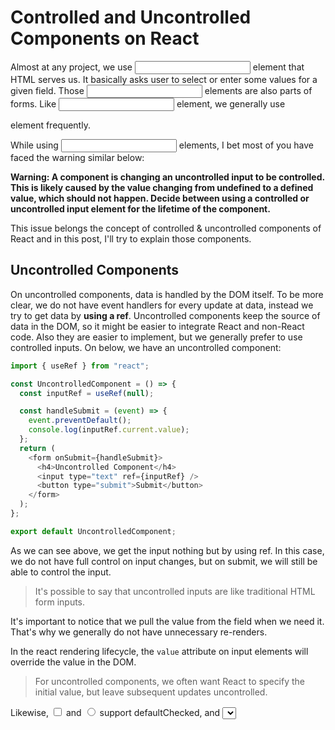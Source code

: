 # Controlled and Uncontrolled Components on React

Almost at any project, we use <input /> element that HTML serves us. It basically asks user to select or enter some values for a given field. Those <input /> elements are also parts of forms. Like <input /> element, we generally use <form /> element frequently.

While using <input /> elements, I bet most of you have faced the warning similar below:

**Warning: A component is changing an uncontrolled input to be controlled. This is likely caused by the value changing from undefined to a defined value, which should not happen. Decide between using a controlled or uncontrolled input element for the lifetime of the component.**

This issue belongs the concept of controlled & uncontrolled components of React and in this post, I'll try to explain those components.

## Uncontrolled Components

On uncontrolled components, data is handled by the DOM itself. To be more clear, we do not have event handlers for every update at data, instead we try to get data by **using a ref**. Uncontrolled components keep the source of data in the DOM, so it might be easier to integrate React and non-React code. Also they are easier to implement, but we generally prefer to use controlled inputs. On below, we have an uncontrolled component:

```javascript
import { useRef } from "react";

const UncontrolledComponent = () => {
  const inputRef = useRef(null);

  const handleSubmit = (event) => {
    event.preventDefault();
    console.log(inputRef.current.value);
  };
  return (
    <form onSubmit={handleSubmit}>
      <h4>Uncontrolled Component</h4>
      <input type="text" ref={inputRef} />
      <button type="submit">Submit</button>
    </form>
  );
};

export default UncontrolledComponent;
```

As we can see above, we get the input nothing but by using ref. In this case, we do not have full control on input changes, but on submit, we will still be able to control the input.

> It's possible to say that uncontrolled inputs are like traditional HTML form inputs.

It's important to notice that we pull the value from the field when we need it. That's why we generally do not have unnecessary re-renders.

In the react rendering lifecycle, the `value` attribute on input elements will override the value in the DOM. 

> For uncontrolled components, we often want React to specify the initial value, but leave subsequent updates uncontrolled.

Likewise, <input type="checkbox"> and <input type="radio"> support defaultChecked, and <select> and <textarea> supports defaultValue. 

It is important to note that **<input type="file" />** element is always behave as an uncontrolled component on React. (Because its value can only be set by a user, not programmatically.

## Controlled Components

What about controlled components? It's obvious that its opposite of uncontrolled one. On controlled components, we have event handler for our data, we listen for every change and our application and DOM work in sync. 

> Controlled components is more useful when controlling data is important aspect of the context.

When we put `value` prob on JSX element, we can say that it is a controlled component.

```javascript
<input value={someValue} onChange={handleChange} />
```

Important point here is to handling the `value` and `onChange` props. It is common pattern to assign a state value for `value` and use its setter function on `onChange`.

Let me give an example below:

```javascript
import { useState } from "react";

const ControlledComponent = () => {
  const [inputVal, setInputVal] = useState("");

  const handleChange = (e) => setInputVal(e.target.value);

  const handleSubmit = (event) => {
    event.preventDefault();
    console.log(inputVal);
  };
  return (
    <form onSubmit={handleSubmit}>
      <h4>Controlled Component</h4>
      <input type="text" value={inputVal} onChange={handleChange} />
      <button type="submit">Submit</button>
    </form>
  );
};

export default ControlledComponent;
```

> Note that we do NOT have to use `useState` hook here. It can be any store, or even external stroes like Redux.

Everytime input changes, it stores on our state, and component gets re-rendered. This flow kind of 'pushes' the value changes to the form component, so the Form component always has the current value of the input, without needing to ask for it explicitly.

This means your data (state) and UI (inputs) are always in sync. The state gives the value to the input, and the input asks the Form to change the current value.

This also means that the form component can respond to input changes immediately; for example, by:

-	in-place feedback, like validations
-	disabling the button unless all fields have valid data
-	enforcing a specific input format, like credit card numbers

But if we don't need any of that and consider uncontrolled to be simpler, we can easily use them.

> It's important to know that "A form element becomes "controlled" if you set its value via a prop." It does not matter if we have text, checkbox, radio or select element. If it isn't "file" element, we're fine.

## Conclusion

Both the controlled and uncontrolled form fields have their merit. We have to ecaluate specific situation and pick the approach — what works for us is good enough.

![table](/table.png)


